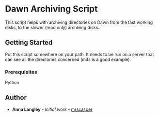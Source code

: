 # Dawn Archiving Script

This script helps with archiving directories on Dawn from the fast working
disks, to the slower (read only) archiving disks.

## Getting Started

Put this script somewhere on your path.  It needs to be run on a server that 
can see all the directories concerned (mifs is a good example).

### Prerequisites

Python

## Author

* **Anna Langley** - *Initial work* - [mrscasper](https://github.com/mrscasper)
